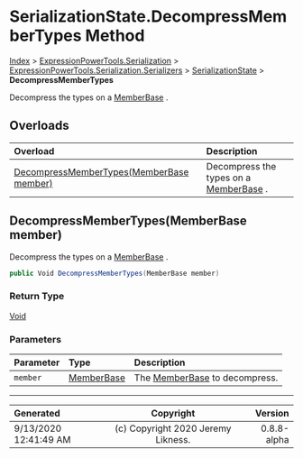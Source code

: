 ﻿# SerializationState.DecompressMemberTypes Method

[Index](../index.md) > [ExpressionPowerTools.Serialization](ExpressionPowerTools.Serialization.a.md) > [ExpressionPowerTools.Serialization.Serializers](ExpressionPowerTools.Serialization.Serializers.n.md) > [SerializationState](ExpressionPowerTools.Serialization.Serializers.SerializationState.cs.md) > **DecompressMemberTypes**

Decompress the types on a [MemberBase](ExpressionPowerTools.Serialization.Serializers.MemberBase.cs.md) .

## Overloads

| Overload | Description |
| :-- | :-- |
| [DecompressMemberTypes(MemberBase member)](#decompressmembertypesmemberbase-member) | Decompress the types on a [MemberBase](ExpressionPowerTools.Serialization.Serializers.MemberBase.cs.md) . |
## DecompressMemberTypes(MemberBase member)

Decompress the types on a [MemberBase](ExpressionPowerTools.Serialization.Serializers.MemberBase.cs.md) .

```csharp
public Void DecompressMemberTypes(MemberBase member)
```

### Return Type

 [Void](https://docs.microsoft.com/dotnet/api/system.void) 

### Parameters

| Parameter | Type | Description |
| :-- | :-- | :-- |
| `member` | [MemberBase](ExpressionPowerTools.Serialization.Serializers.MemberBase.cs.md) | The [MemberBase](ExpressionPowerTools.Serialization.Serializers.MemberBase.cs.md) to decompress. |



---

| Generated | Copyright | Version |
| :-- | :-: | --: |
| 9/13/2020 12:41:49 AM | (c) Copyright 2020 Jeremy Likness. | 0.8.8-alpha |
